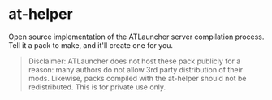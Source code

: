 # at-helper

Open source implementation of the ATLauncher server compilation process. Tell it a pack to make, and it'll create one for you.

> Disclaimer: ATLauncher does not host these pack publicly for a reason: many authors do not allow 3rd party distribution of their mods. Likewise, packs compiled with the at-helper should not be redistributed. This is for private use only.
